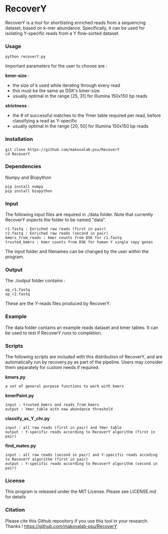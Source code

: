 # RecoverY

RecoverY is a tool for shortlisting enriched reads from a sequencing dataset, based on k-mer abundance. Specifically, it can be used for isolating Y-specific reads from a Y flow-sorted dataset.

### Usage  

    python recoverY.py
  	
Important parameters for the user to choose are : 


**kmer-size** : 
- the size of k used while iterating through every read 
- this must be the same as DSK's kmer-size
- usually optimal in the range [25, 31] for Illumina 150x150 bp reads


**strictness** : 
- the # of successful matches to the Ymer table required per read, before classifying a read as Y-specific 
- usually optimal in the range [20, 50] for Illumina 150x150 bp reads


### Installation 

	git clone https://github.com/makovalab-psu/RecoverY
	cd RecoverY


### Dependencies 

Numpy and Biopython

    pip install numpy
    pip install biopython
    

### Input

The following input files are required in ./data folder. 
Note that currently RecoverY expects the folder to be named "data".
    	
	
	r1.fastq : Enriched raw reads (first in pair) 
	r2.fastq : Enriched raw reads (second in pair) 
	kmers_from_reads : kmer counts from DSK for r1.fastq
	trusted_kmers : kmer counts from DSK for human Y single copy genes

The input folder and filenames can be changed by the user within the program. 


### Output 

The ./output folder contains :

 	op_r1.fastq
	op_r2.fastq

These are the Y-reads files produced by RecoverY.  


### Example

The data folder contains an example reads dataset and kmer tables. 
It can be used to test if RecoverY runs to completion. 


### Scripts 

The following scripts are included with this distribution of RecoverY, and are automatically run by recovery.py as part of the pipeline. Users may consider them separately for custom needs if required. 

	
**kmers.py** 
	
	a set of general purpose functions to work with kmers

**kmerPaint.py**
	
	input : trusted_kmers and reads_from_kmers 
	output : Ymer_table with new abundance threshold

**classify_as_Y_chr.py**
	
	input : all raw reads (first in pair) and Ymer table
	output : Y-specific reads according to RecoverY algorithm (first in pair)

**find_mates.py** 

	input : all raw reads (second in pair) and Y-specific reads accoding to RecoverY algorithm (first in pair)
	output : Y-specific reads according to RecoverY algorithm (second in pair)


### License
This program is released under the MIT License. Please see LICENSE.md for details


### Citation
Please cite this Github repository if you use this tool in your research. Thanks !
https://github.com/makovalab-psu/RecoverY

